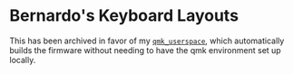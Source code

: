 # Bernardo's Keyboard Layouts

This has been archived in favor of my [`qmk_userspace`](https://github.com/berfarah/qmk_userspace),
which automatically builds the firmware without needing to have the qmk environment set up locally.
